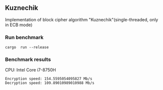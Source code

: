 ## Kuznechik

Implementation of block cipher algorithm "Kuznechik"(single-threaded, only in ECB mode)

### Run benchmark
```shell
cargo  run --release
```

### Benchmark results
CPU: Intel Core i7-8750H

```
Encryption speed: 154.5595054095827 Mb/s
Decryption speed: 109.89010989010988 Mb/s
```